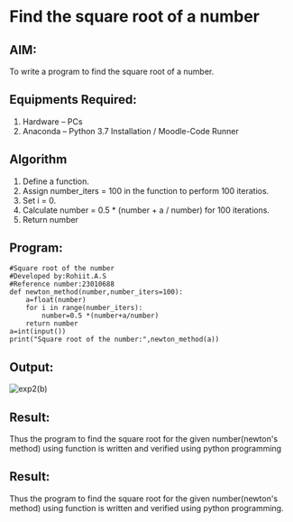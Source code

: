 # Find the square root of a number

## AIM:
To write a program to find the square root of a number.

## Equipments Required:
1. Hardware – PCs
2. Anaconda – Python 3.7 Installation / Moodle-Code Runner

## Algorithm
1. Define a function.
2. Assign number_iters = 100 in the function to perform 100 iteratios.
3. Set i = 0.
4. Calculate  number = 0.5 * (number + a / number) for 100 iterations.
5. Return number

## Program:
```
#Square root of the number
#Developed by:Rohiit.A.S
#Reference number:23010688
def newton_method(number,number_iters=100):
    a=float(number)
    for i in range(number_iters):
        number=0.5 *(number+a/number)
    return number
a=int(input())
print("Square root of the number:",newton_method(a))
```

## Output:
![exp2(b)](https://github.com/Rohiit2005/Square-root-of-a-number/assets/138849178/e86fa07a-e2da-4164-a990-3a85e0ac2b47)

## Result:
Thus the program to find the square root for the given number(newton's method) using function is written and verified using python programming



## Result:
Thus the program to find the square root for the given number(newton's method) using function is written and verified using python programming.
